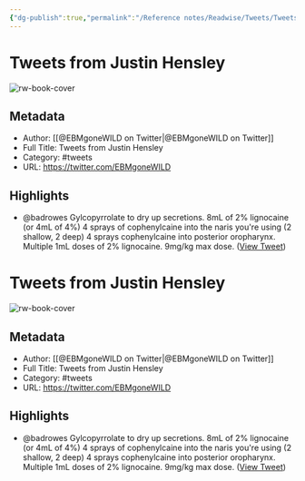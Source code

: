```yaml
---
{"dg-publish":true,"permalink":"/Reference notes/Readwise/Tweets/Tweets from Justin Hensley/"}
---
```


# Tweets from Justin Hensley

![rw-book-cover](https://pbs.twimg.com/profile_images/1515516197785145344/F5O5lrZ_.jpg)

## Metadata
- Author: [[@EBMgoneWILD on Twitter\|@EBMgoneWILD on Twitter]]
- Full Title: Tweets from Justin Hensley
- Category: #tweets
- URL: https://twitter.com/EBMgoneWILD

## Highlights
- @badrowes Gylcopyrrolate to dry up secretions. 
  8mL of 2% lignocaine (or 4mL of 4%)
  4 sprays of cophenylcaine into the naris you're using (2 shallow, 2 deep)
  4 sprays cophenylcaine into posterior oropharynx. 
  Multiple 1mL doses of 2% lignocaine. 9mg/kg max dose. ([View Tweet](https://twitter.com/EBMgoneWILD/status/1542079544953544704))
# Tweets from Justin Hensley

![rw-book-cover](https://pbs.twimg.com/profile_images/1515516197785145344/F5O5lrZ_.jpg)

## Metadata
- Author: [[@EBMgoneWILD on Twitter\|@EBMgoneWILD on Twitter]]
- Full Title: Tweets from Justin Hensley
- Category: #tweets
- URL: https://twitter.com/EBMgoneWILD

## Highlights
- @badrowes Gylcopyrrolate to dry up secretions. 
  8mL of 2% lignocaine (or 4mL of 4%)
  4 sprays of cophenylcaine into the naris you're using (2 shallow, 2 deep)
  4 sprays cophenylcaine into posterior oropharynx. 
  Multiple 1mL doses of 2% lignocaine. 9mg/kg max dose. ([View Tweet](https://twitter.com/EBMgoneWILD/status/1542079544953544704))
